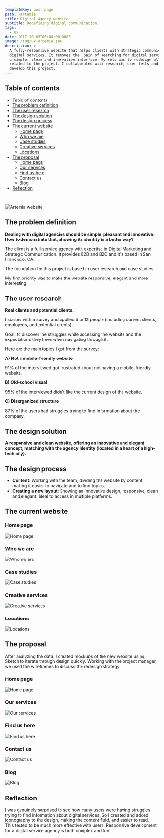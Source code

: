 ```yaml
---
templateKey: post-page
path: /artemia
title: Digital Agency website
subtitle: Redefining digital communication.
tags:
  - ux
date: 2017-10-05T00:00:00.000Z
image: /img/ux-artemia.jpg
description: >-
  A fully-responsive website that helps clients with strategic communication and
  digital services. It removes the  pain of searching for digital services, with
  a simple, clean and innovative interface. My role was to redesign all the UIs
  related to the project. I collaborated with research, user tests and design to
  develop this project.
---
```


## Table of contents

- [Table of contents](#table-of-contents)
- [The problem definition](#the-problem-definition)
- [The user research](#the-user-research)
- [The design solution](#the-design-solution)
- [The design process](#the-design-process)
- [The current website](#the-current-website)
  - [Home page](#home-page)
  - [Who we are](#who-we-are)
  - [Case studies](#case-studies)
  - [Creative services](#creative-services)
  - [Locations](#locations)
- [The proposal](#the-proposal)
  - [Home page](#home-page-1)
  - [Our services](#our-services)
  - [Find us here](#find-us-here)
  - [Contact us](#contact-us)
  - [Blog](#blog)
- [Reflection](#reflection)

<br/>

![Artemia website](/img/ux-artemia-large.jpg)

<a id="the-problem-definition"></a>
## The problem definition 

**Dealing with digital agencies should be simple, pleasant and innovative. How to demonstrate that, showing its identity in a better way?**

The client is a full-service agency with expertise in Digital Marketing and Strategic Communication. It provides B2B and B2C and it's based in San Francisco, CA.

The foundation for this project is based in user research and case studies.

My first priority was to make the website responsive, elegant and more interesting.

<a id="the-user-research"></a>
## The user research

**Real clients and potential clients.**

I started with a survey and applied it to 13 people (including current clients, employees, and potential clients).

Goal: to discover the struggles while accessing the website and the expectations they have when navigating through it. 

Here are the main topics I got from the survey: 

**A) Not a mobile-friendly website**

91% of the interviewed got frustrated about not having a mobile-friendly website.

**B) Old-school visual**

95% of the interviewed didn't like the current design of the website. 

**C) Disorganized structure**

87% of the users had struggles trying to find information about the company. 

<a id="the-design-solution"></a>
## The design solution

**A responsive and clean website, offering an innovative and elegant concept, matching with the agency identity (located in a heart of a high-tech city).**

<a id="the-design-process"></a>
## The design process

- **Content**: Working with the team, dividing the website by content, making it easier to navigate and to find topics. 
- **Creating a new layout**: Showing an innovative design, responsive, clean and elegant. Ideal to access in multiple platforms.

<a id="the-current-website"></a>
## The current website

<a id="home-page"></a>
### Home page
![Home page](/img/ux-artemia-current-hp.jpg)

<a id="who-we-are"></a>
### Who we are
![Who we are](/img/ux-artemia-current-who-we-are.jpg)

<a id="case-studies"></a>
### Case studies
![Case studies](/img/ux-artemia-current-case-studies.jpg)

<a id="creative-services"></a>
### Creative services
![Creative services](/img/ux-artemia-current-creative-services.jpg)

<a id="location"></a>
### Locations
![Locations](/img/ux-artemia-current-locations.jpg)

<a id="the-proposal"></a>
## The proposal

After analyzing the data, I created mockups of the new website using Sketch to iterate through design quickly. Working with the project manager, we used the wireframes to discuss the redesign strategy. 

<a id="home-page"></a>
### Home page
![Home page](/img/ux-artemia-proposal-hp.jpg)

<a id="our-services"></a>
### Our services
![Our services](/img/ux-artemia-proposal-our-services.jpg)

<a id="find-us-here"></a>
### Find us here
![Find us here](/img/ux-artemia-proposal-find-us-here.jpg)

<a id="contact-us"></a>
### Contact us
![Contact us](/img/ux-artemia-proposal-contact-us.png)

<a id="blog"></a>
### Blog
![Blog](/img/ux-artemia-proposal-blog.jpg)

<a id="reflection"></a>
## Reflection 

I was genuinely surprised to see how many users were having struggles trying to find information about digital services. So I created and added iconography to the design, making the content fluid, and easier to read. This tested to be much more effective with users. Responsive development for a digital service agency is both complex and fun! 
